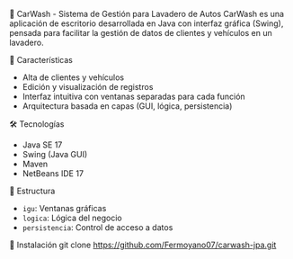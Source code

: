 🚗 CarWash - Sistema de Gestión para Lavadero de Autos
CarWash es una aplicación de escritorio desarrollada en Java con interfaz gráfica (Swing), pensada para facilitar la gestión de datos de clientes y vehículos en un lavadero.

📌 Características
- Alta de clientes y vehículos
- Edición y visualización de registros
- Interfaz intuitiva con ventanas separadas para cada función
- Arquitectura basada en capas (GUI, lógica, persistencia)

🛠️ Tecnologías
- Java SE 17
- Swing (Java GUI)
- Maven
- NetBeans IDE 17

📂 Estructura
- `igu`: Ventanas gráficas
- `logica`: Lógica del negocio
- `persistencia`: Control de acceso a datos

🚀 Instalación
git clone https://github.com/Fermoyano07/carwash-jpa.git
